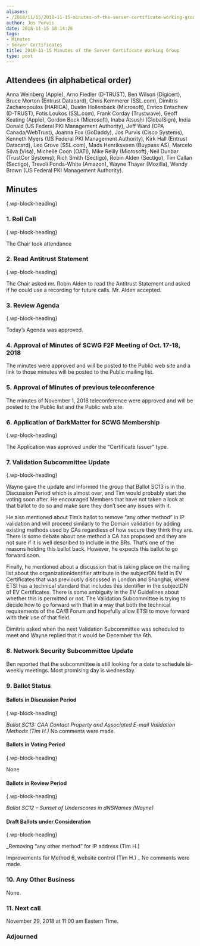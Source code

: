 ```yaml
---
aliases:
- /2018/11/15/2018-11-15-minutes-of-the-server-certificate-working-group/
author: Jos Purvis
date: 2018-11-15 18:14:26
tags:
- Minutes
- Server Certificates
title: 2018-11-15 Minutes of the Server Certificate Working Group
type: post
---
```


## Attendees (in alphabetical order)

Anna Weinberg (Apple), Arno Fiedler (D-TRUST), Ben Wilson (Digicert), Bruce Morton (Entrust Datacard), Chris Kemmerer (SSL.com), Dimitris Zacharopoulos (HARICA), Dustin Hollenback (Microsoft), Enrico Entschew (D-TRUST), Fotis Loukos (SSL.com), Frank Corday (Trustwave), Geoff Keating (Apple), Gordon Bock (Microsoft), Inaba Atsushi (GlobalSign), India Donald (US Federal PKI Management Authority), Jeff Ward (CPA Canada/WebTrust), Joanna Fox (GoDaddy), Jos Purvis (Cisco Systems), Kenneth Myers (US Federal PKI Management Authority), Kirk Hall (Entrust Datacard), Leo Grove (SSL.com), Mads Henriksveen (Buypass AS), Marcelo Silva (Visa), Michelle Coon (OATI), Mike Reilly (Microsoft), Neil Dunbar (TrustCor Systems), Rich Smith (Sectigo), Robin Alden (Sectigo), Tim Callan (Sectigo), Trevoli Ponds-White (Amazon), Wayne Thayer (Mozilla), Wendy Brown (US Federal PKI Management Authority).

## Minutes

{.wp-block-heading}

### 1. Roll Call

{.wp-block-heading}

The Chair took attendance

### 2. Read Antitrust Statement

{.wp-block-heading}

The Chair asked mr. Robin Alden to read the Antitrust Statement and asked if he could use a recording for future calls. Mr. Alden accepted.

### 3. Review Agenda

{.wp-block-heading}

Today’s Agenda was approved.

### 4. Approval of Minutes of SCWG F2F Meeting of Oct. 17-18, 2018

The minutes were approved and will be posted to the Public web site and a link to those minutes will be posted to the Public mailing list.

### 5. Approval of Minutes of previous teleconference

The minutes of November 1, 2018 teleconference were approved and will be posted to the Public list and the Public web site.

### 6. Application of DarkMatter for SCWG Membership

{.wp-block-heading}

The Application was approved under the “Certificate Issuer” type.

### 7. Validation Subcommittee Update

{.wp-block-heading}

Wayne gave the update and informed the group that Ballot SC13 is in the Discussion Period which is almost over, and Tim would probably start the voting soon after. He encouraged Members that have not taken a look at that ballot to do so and make sure they don’t see any issues with it.

He also mentioned about Tim’s ballot to remove “any other method” in IP validation and will proceed similarly to the Domain validation by adding existing methods used by CAs regardless of how secure they think they are. There is some debate about one method a CA has proposed and they are not sure if it is well described to include in the BRs. That’s one of the reasons holding this ballot back. However, he expects this ballot to go forward soon.

Finally, he mentioned about a discussion that is taking place on the mailing list about the organizationIdentifier attribute in the subjectDN field in EV Certificates that was previously discussed in London and Shanghai, where ETSI has a technical standard that includes this identifier in the subjectDN of EV Certificates. There is some ambiguity in the EV Guidelines about whether this is permitted or not. The Validation Subcommittee is trying to decide how to go forward with that in a way that both the technical requirements of the CA/B Forum and hopefully allow ETSI to move forward with their use of that field.

Dimitris asked when the next Validation Subcommittee was scheduled to meet and Wayne replied that it would be December the 6th.

### 8. Network Security Subcommittee Update

Ben reported that the subcommittee is still looking for a date to schedule bi-weekly meetings. Most promising day is wednesday.

### 9. Ballot Status

#### Ballots in Discussion Period

{.wp-block-heading}

_Ballot SC13: CAA Contact Property and Associated E-mail Validation Methods (Tim H.)_
No comments were made.

#### Ballots in Voting Period

{.wp-block-heading}

None

#### Ballots in Review Period

{.wp-block-heading}

_Ballot SC12 – Sunset of Underscores in dNSNames (Wayne)_

#### Draft Ballots under Consideration

{.wp-block-heading}

\_Removing “any other method” for IP address (Tim H.)

Improvements for Method 6, website control (Tim H.)
\_
No comments were made.

### 10. Any Other Business

None.

### 11. Next call

November 29, 2018 at 11:00 am Eastern Time.

### Adjourned